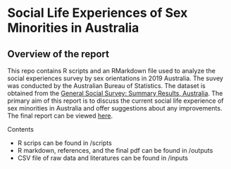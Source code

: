 # Social Life Experiences of Sex Minorities in Australia
## Overview of the report

This repo contains R scripts and an RMarkdown file used to analyze the social experiences survey by sex orientations in 2019 Australia. The suvey was conducted by the Australian Bureau of Statistics. The dataset is obtained from the [General Social Survey: Summary Results, Australia](https://www.abs.gov.au/statistics/people/people-and-communities/general-social-survey-summary-results-australia/2019). The primary aim of this report is to discuss the current social life experience of sex minorities in Australia and offer suggestions about any improvements. The final report can be viewed [here](https://github.com/macoyo2/Social-Life-Experiences-of-Sex-Minorities-in-Australia/blob/main/outputs/Paper%203.pdf).

Contents
  * R scrips can be found in /scripts
  * R markdown, references, and the final pdf can be found in /outputs
  * CSV file of raw data and literatures can be found in /inputs
